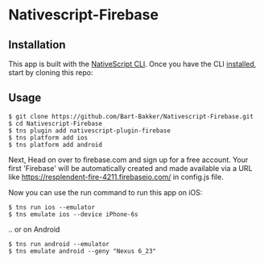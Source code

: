 # Nativescript-Firebase

## Installation

This app is built with the [NativeScript CLI](https://github.com/NativeScript/nativescript-cli).
Once you have the CLI [installed](https://github.com/NativeScript/nativescript-cli#installation), start by cloning this repo:

## Usage

```
$ git clone https://github.com/Bart-Bakker/Nativescript-Firebase.git
$ cd Nativescript-Firebase
$ tns plugin add nativescript-plugin-firebase
$ tns platform add ios
$ tns platform add android
```

Next, Head on over to firebase.com and sign up for a free account. Your first 'Firebase' will be automatically created and made available via a URL like https://resplendent-fire-4211.firebaseio.com/ in config.js file.

Now you can use the run command to run this app on iOS:

```
$ tns run ios --emulator
$ tns emulate ios --device iPhone-6s
```

.. or on Android
```
$ tns run android --emulator
$ tns emulate android --geny "Nexus 6_23"
```